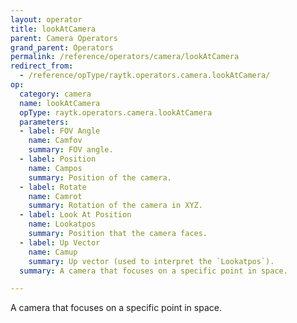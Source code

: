 ```yaml
---
layout: operator
title: lookAtCamera
parent: Camera Operators
grand_parent: Operators
permalink: /reference/operators/camera/lookAtCamera
redirect_from:
  - /reference/opType/raytk.operators.camera.lookAtCamera/
op:
  category: camera
  name: lookAtCamera
  opType: raytk.operators.camera.lookAtCamera
  parameters:
  - label: FOV Angle
    name: Camfov
    summary: FOV angle.
  - label: Position
    name: Campos
    summary: Position of the camera.
  - label: Rotate
    name: Camrot
    summary: Rotation of the camera in XYZ.
  - label: Look At Position
    name: Lookatpos
    summary: Position that the camera faces.
  - label: Up Vector
    name: Camup
    summary: Up vector (used to interpret the `Lookatpos`).
  summary: A camera that focuses on a specific point in space.

---
```



A camera that focuses on a specific point in space.